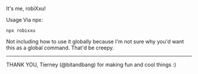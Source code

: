 It's me, robiXxu!

Usage
Via npx:

```
npx robixxu
```

Not including how to use it globally because I'm not sure why you'd want this as a global command. That'd be creepy.

---

THANK YOU, Tierney (@bitandbang) for making fun and cool things :)
